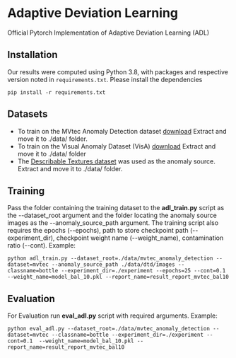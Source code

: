 # Adaptive Deviation Learning
Official Pytorch Implementation of Adaptive Deviation Learning (ADL)
## Installation
Our results were computed using Python 3.8, with packages and respective version noted in
`requirements.txt`.
Please install the dependencies 
```
pip install -r requirements.txt
```
## Datasets
- To train on the MVtec Anomaly Detection dataset [download](https://www.mvtec.com/company/research/datasets/mvtec-ad) Extract and move it to ./data/ folder.
- To train on the Visual Anomaly Dataset (VisA) [download](https://amazon-visual-anomaly.s3.us-west-2.amazonaws.com/VisA_20220922.tar) Extract and move it to ./data/ folder
- The [Describable Textures dataset](https://www.robots.ox.ac.uk/~vgg/data/dtd/) was used as the anomaly source. Extract and move it to ./data/ folder.

## Training
Pass the folder containing the training dataset to the **adl_train.py** script as the --dataset_root argument and the
folder locating the anomaly source images as the --anomaly_source_path argument. 
The training script also requires the  epochs (--epochs), path to store checkpoint path (--experiment_dir), checkpoint weight name (--weight_name), contamination ratio (--cont).
Example:

```
python adl_train.py --dataset_root=./data/mvtec_anomaly_detection --dataset=mvtec --anomaly_source_path ./data/dtd/images --classname=bottle --experiment_dir=./experiment --epochs=25 --cont=0.1 --weight_name=model_bal_10.pkl --report_name=result_report_mvtec_bal10
```

## Evaluation
For Evaluation run **eval_adl.py** script with required arguments.
Example:
```
python eval_adl.py --dataset_root=./data/mvtec_anomaly_detection --dataset=mvtec --classname=bottle --experiment_dir=./experiment --cont=0.1  --weight_name=model_bal_10.pkl --report_name=result_report_mvtec_bal10
```
